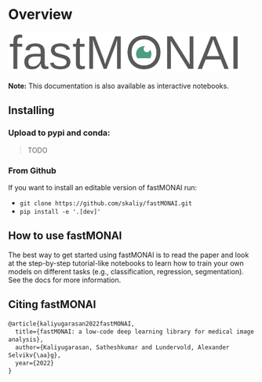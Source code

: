 Overview
================

<!-- WARNING: THIS FILE WAS AUTOGENERATED! DO NOT EDIT! -->

![](https://github.com/skaliy/skaliy.github.io/blob/master/assets/fastmonai_v1.png?raw=true)

<b>Note:</b> This documentation is also available as interactive
notebooks.

## Installing

### Upload to pypi and conda:

> TODO

### From Github

If you want to install an editable version of fastMONAI run:

- `git clone https://github.com/skaliy/fastMONAI.git`
- `pip install -e '.[dev]'`

## How to use fastMONAI

The best way to get started using fastMONAI is to read the paper and
look at the step-by-step tutorial-like notebooks to learn how to train
your own models on different tasks (e.g., classification, regression,
segmentation). See the docs for more information.

## Citing fastMONAI

    @article{kaliyugarasan2022fastMONAI,
      title={fastMONAI: a low-code deep learning library for medical image analysis},
      author={Kaliyugarasan, Satheshkumar and Lundervold, Alexander Selvikv{\aa}g},
      year={2022}
    }
